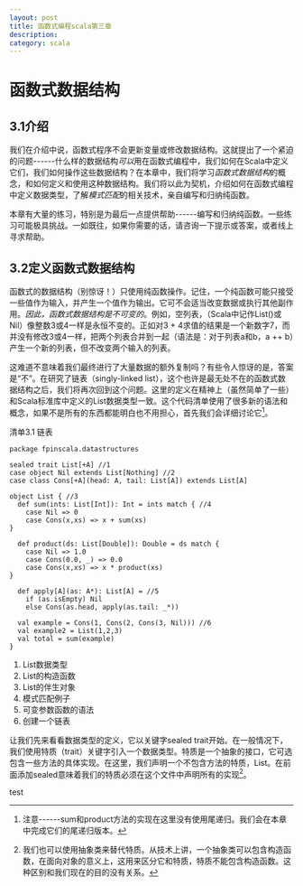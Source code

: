 ```yaml
---
layout: post
title: 函数式编程scala第三章
description: 
category: scala
---
```


函数式数据结构
====


3.1介绍
----

我们在介绍中说，函数式程序不会更新变量或修改数据结构。这就提出了一个紧迫的问题------什么样的数据结构*可以*用在函数式编程中，我们如何在Scala中定义它们，我们如何操作这些数据结构？在本章中，我们将学习*函数式数据结构*的概念，和如何定义和使用这种数据结构。我们将以此为契机，介绍如何在函数式编程中定义数据类型，了解*模式匹配*的相关技术，亲自编写和归纳纯函数。

本章有大量的练习，特别是为最后一点提供帮助------编写和归纳纯函数。一些练习可能极具挑战。一如既往，如果你需要的话，请咨询一下提示或答案，或者线上寻求帮助。

3.2定义函数式数据结构
----

函数式的数据结构（别惊讶！）只使用纯函数操作。记住，一个纯函数可能只接受一些值作为输入，并产生一个值作为输出。它可不会适当改变数据或执行其他副作用。*因此，函数式数据结构是不可变的*。例如，空列表，（Scala中记作List()或Nil）像整数3或4一样是永恒不变的。正如对3 + 4求值的结果是一个新数字7，而并没有修改3或4一样，把两个列表合并到一起（语法是：对于列表a和b，a ++ b）产生一个新的列表，但不改变两个输入的列表。

这难道不意味着我们最终进行了大量数据的额外复制吗？有些令人惊讶的是，答案是“不”。在研究了链表（singly-linked list），这个也许是最无处不在的函数式数据结构之后，我们将再次回到这个问题。这里的定义在精神上（虽然简单了一些）和Scala标准库中定义的List数据类型一致。这个代码清单使用了很多新的语法和概念，如果不是所有的东西都能明白也不用担心，首先我们会详细讨论它[^footnote1]。

[^footnote1]:注意------sum和product方法的实现在这里没有使用尾递归。我们会在本章中完成它们的尾递归版本。

清单3.1 链表

	package fpinscala.datastructures
	
	sealed trait List[+A] //1
	case object Nil extends List[Nothing] //2
	case class Cons[+A](head: A, tail: List[A]) extends List[A]
	
	object List { //3
	  def sum(ints: List[Int]): Int = ints match { //4
	    case Nil => 0
	    case Cons(x,xs) => x + sum(xs)
	}
	
	  def product(ds: List[Double]): Double = ds match {
	    case Nil => 1.0
	    case Cons(0.0, _) => 0.0
	    case Cons(x,xs) => x * product(xs)
	}
	
	  def apply[A](as: A*): List[A] = //5
	    if (as.isEmpty) Nil
	    else Cons(as.head, apply(as.tail: _*))
	    
	  val example = Cons(1, Cons(2, Cons(3, Nil))) //6
	  val example2 = List(1,2,3)
	  val total = sum(example)
	}

 1. List数据类型
 2. List的构造函数
 3. List的伴生对象
 4. 模式匹配例子
 5. 可变参数函数的语法
 6. 创建一个链表

让我们先来看看数据类型的定义，它以关键字sealed trait开始。在一般情况下，我们使用特质（trait）关键字引入一个数据类型。特质是一个抽象的接口，它可选包含一些方法的具体实现。在这里，我们声明一个不包含方法的特质，List。在前面添加sealed意味着我们的特质必须在这个文件中声明所有的实现[^footnote2]。


[^footnote2]:我们也可以使用抽象类来替代特质。从技术上讲，一个抽象类可以包含构造函数，在面向对象的意义上，这用来区分它和特质，特质不能包含构造函数。这种区别和我们现在的目的没有关系。

test



